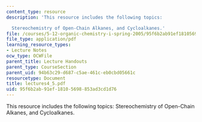 ```yaml
---
content_type: resource
description: 'This resource includes the following topics:

  Stereochemistry of Open-Chain Alkanes, and Cycloalkanes.'
file: /courses/5-12-organic-chemistry-i-spring-2005/95f6b2ab91ef18105698853ad3cd1d76_lectures4_5.pdf
file_type: application/pdf
learning_resource_types:
- Lecture Notes
ocw_type: OCWFile
parent_title: Lecture Handouts
parent_type: CourseSection
parent_uid: 94b63c29-d687-c5ae-461c-eb0cbd05661c
resourcetype: Document
title: lectures4_5.pdf
uid: 95f6b2ab-91ef-1810-5698-853ad3cd1d76
---
```

This resource includes the following topics:
Stereochemistry of Open-Chain Alkanes, and Cycloalkanes.

